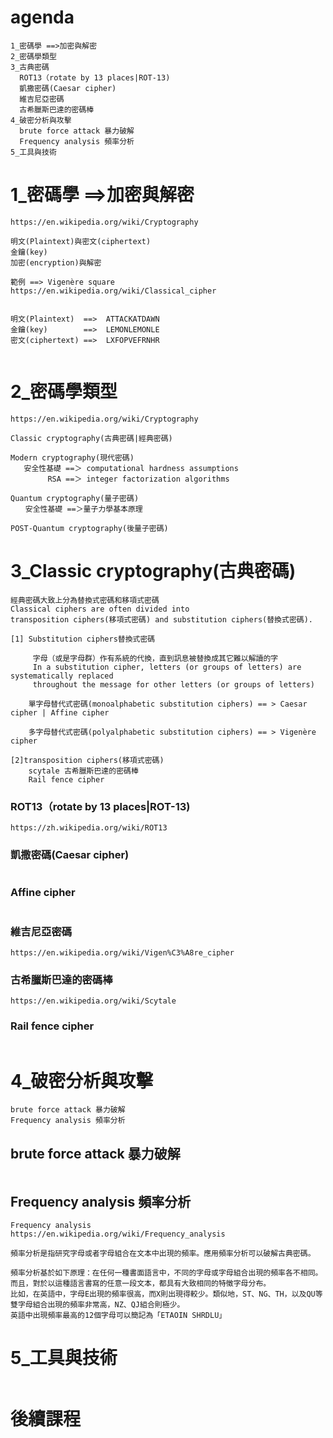 # agenda
```
1_密碼學 ==>加密與解密
2_密碼學類型
3_古典密碼
  ROT13（rotate by 13 places|ROT-13)
  凱撒密碼(Caesar cipher)
  維吉尼亞密碼
  古希臘斯巴達的密碼棒
4_破密分析與攻擊
  brute force attack 暴力破解
  Frequency analysis 頻率分析
5_工具與技術
```
# 1_密碼學 ==>加密與解密
```
https://en.wikipedia.org/wiki/Cryptography

明文(Plaintext)與密文(ciphertext)
金鑰(key)
加密(encryption)與解密
```
```
範例 ==> Vigenère square
https://en.wikipedia.org/wiki/Classical_cipher


明文(Plaintext)  ==>	ATTACKATDAWN
金鑰(key)        ==>	LEMONLEMONLE
密文(ciphertext) ==>	LXFOPVEFRNHR


```
# 2_密碼學類型
```
https://en.wikipedia.org/wiki/Cryptography

Classic cryptography(古典密碼|經典密碼)

Modern cryptography(現代密碼)
   安全性基礎 ==＞ computational hardness assumptions
　　　　　RSA ==＞ integer factorization algorithms
          
Quantum cryptography(量子密碼)
　　安全性基礎 ==＞量子力學基本原理

POST-Quantum cryptography(後量子密碼)
```
# 3_Classic cryptography(古典密碼)
```
經典密碼大致上分為替換式密碼和移項式密碼
Classical ciphers are often divided into 
transposition ciphers(移項式密碼) and substitution ciphers(替換式密碼).

[1] Substitution ciphers替換式密碼

     字母（或是字母群）作有系統的代換，直到訊息被替換成其它難以解讀的字
     In a substitution cipher, letters (or groups of letters) are systematically replaced 
     throughout the message for other letters (or groups of letters)
    
    單字母替代式密碼(monoalphabetic substitution ciphers) == > Caesar cipher | Affine cipher
   
    多字母替代式密碼(polyalphabetic substitution ciphers) == > Vigenère cipher
    
[2]transposition ciphers(移項式密碼)   
    scytale 古希臘斯巴達的密碼棒
    Rail fence cipher
```
### ROT13（rotate by 13 places|ROT-13)
```
https://zh.wikipedia.org/wiki/ROT13
```
### 凱撒密碼(Caesar cipher)
```

```
### Affine cipher
```

```

### 維吉尼亞密碼
```
https://en.wikipedia.org/wiki/Vigen%C3%A8re_cipher
```
### 古希臘斯巴達的密碼棒
```
https://en.wikipedia.org/wiki/Scytale
```
### Rail fence cipher
```

```
# 4_破密分析與攻擊
```
brute force attack 暴力破解
Frequency analysis 頻率分析
```
## brute force attack 暴力破解
```

```
## Frequency analysis 頻率分析
```
Frequency analysis
https://en.wikipedia.org/wiki/Frequency_analysis

頻率分析是指研究字母或者字母組合在文本中出現的頻率。應用頻率分析可以破解古典密碼。

頻率分析基於如下原理：在任何一種書面語言中，不同的字母或字母組合出現的頻率各不相同。
而且，對於以這種語言書寫的任意一段文本，都具有大致相同的特徵字母分布。
比如，在英語中，字母E出現的頻率很高，而X則出現得較少。類似地，ST、NG、TH，以及QU等雙字母組合出現的頻率非常高，NZ、QJ組合則極少。
英語中出現頻率最高的12個字母可以簡記為「ETAOIN SHRDLU」
```
# 5_工具與技術
```

```
# 後續課程
```

```
